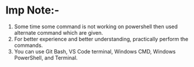 ﻿# Imp Note:-

 1. Some time some command is not working on powershell then used alternate command which are given.
 2. For better experience and better understanding, practically perform the commands.
 3. You can use Git Bash, VS Code terminal, Windows CMD, Windows PowerShell, and Terminal.
